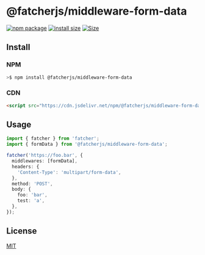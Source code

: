 # @fatcherjs/middleware-form-data

<a href="https://npmjs.com/package/@fatcherjs/middleware-form-data"><img src="https://img.shields.io/npm/v/@fatcherjs/middleware-form-data.svg" alt="npm package"></a>
[![install size](https://packagephobia.com/badge?p=@fatcherjs/middleware-form-data)](https://packagephobia.com/result?p=@fatcherjs/middleware-form-data)
<a href="https://unpkg.com/@fatcherjs/middleware-form-data"><img alt="Size" src="https://img.badgesize.io/https://unpkg.com/@fatcherjs/middleware-form-data"></a>

## Install

### NPM

```bash
>$ npm install @fatcherjs/middleware-form-data
```

### CDN

```html
<script src="https://cdn.jsdelivr.net/npm/@fatcherjs/middleware-form-data/dist/index.min.js"></script>
```

## Usage

```ts
import { fatcher } from 'fatcher';
import { formData } from '@fatcherjs/middleware-form-data';

fatcher('https://foo.bar', {
  middlewares: [formData],
  headers: {
    'Content-Type': 'multipart/form-data',
  },
  method: 'POST',
  body: {
    foo: 'bar',
    test: 'a',
  },
});
```

## License

[MIT](https://github.com/fatcherjs/middleware-form-data/blob/master/LICENSE)
